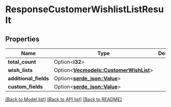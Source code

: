 # ResponseCustomerWishlistListResult

## Properties

Name | Type | Description | Notes
------------ | ------------- | ------------- | -------------
**total_count** | Option<**i32**> |  | [optional]
**wish_lists** | Option<[**Vec<models::CustomerWishList>**](Customer_WishList.md)> |  | [optional]
**additional_fields** | Option<[**serde_json::Value**](.md)> |  | [optional]
**custom_fields** | Option<[**serde_json::Value**](.md)> |  | [optional]

[[Back to Model list]](../README.md#documentation-for-models) [[Back to API list]](../README.md#documentation-for-api-endpoints) [[Back to README]](../README.md)


